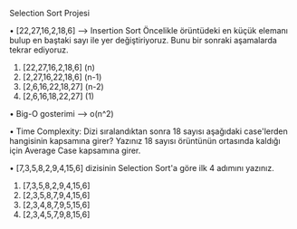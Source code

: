 Selection Sort Projesi

•	[22,27,16,2,18,6] --> Insertion Sort
Öncelikle örüntüdeki en küçük elemanı bulup en baştaki sayı ile yer değiştiriyoruz. Bunu bir sonraki aşamalarda tekrar ediyoruz.

1.	[22,27,16,2,18,6]     (n)
2.	[2,27,16,22,18,6]    (n-1)
3.	[2,6,16,22,18,27]    (n-2)
4.	[2,6,16,18,22,27]     (1)

•	Big-O gosterimi -->  o(n^2)

•	Time Complexity: Dizi sıralandıktan sonra 18 sayısı aşağıdaki case'lerden hangisinin kapsamına girer? Yazınız
18 sayısı örüntünün ortasında kaldığı için Average Case kapsamına girer.

•	[7,3,5,8,2,9,4,15,6] dizisinin Selection Sort'a göre ilk 4 adımını yazınız.

1.	[7,3,5,8,2,9,4,15,6]
2.	[2,3,5,8,7,9,4,15,6]
3.	[2,3,4,8,7,9,5,15,6]
4.	[2,3,4,5,7,9,8,15,6]
